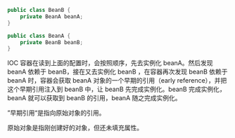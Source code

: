 ```java
public class BeanB {
    private BeanA beanA;
}

public class BeanA {
    private BeanB beanB;
}
```

IOC 容器在读到上面的配置时，会按照顺序，先去实例化 beanA。然后发现 beanA 依赖于 beanB，接在又去实例化 beanB ，在容器再次发现 beanB 依赖于 beanA 时，容器会获取 beanA 对象的一个早期的引用（early reference），并把这个早期引用注入到 beanB 中，让 beanB 先完成实例化。beanB 完成实例化，beanA 就可以获取到 beanB 的引用，beanA 随之完成实例化。 

”早期引用“是指向原始对象的引用。

原始对象是指刚创建好的对象，但还未填充属性。 



